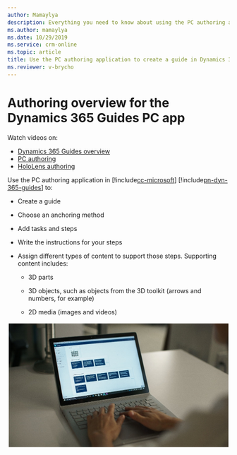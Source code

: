 ```yaml
---
author: Mamaylya
description: Everything you need to know about using the PC authoring application to create a guide in Dynamics 365 Guides.
ms.author: mamaylya
ms.date: 10/29/2019
ms.service: crm-online
ms.topic: article
title: Use the PC authoring application to create a guide in Dynamics 365 Guides
ms.reviewer: v-brycho
---
```


# Authoring overview for the Dynamics 365 Guides PC app

Watch videos on:

- [Dynamics 365 Guides overview](https://aka.ms/guidesoverview)
- [PC authoring](https://aka.ms/pcauthor)
- [HoloLens authoring](https://aka.ms/hololensauthor)

Use the PC authoring application in [!include[cc-microsoft](../includes/cc-microsoft.md)] [!include[pn-dyn-365-guides](../includes/pn-dyn-365-guides.md)] to:

- Create a guide

- Choose an anchoring method

- Add tasks and steps

- Write the instructions for your steps

- Assign different types of content to support those steps. Supporting content includes:

  - 3D parts
  
  - 3D objects, such as objects from the 3D toolkit (arrows and numbers, for example)
  
  - 2D media (images and videos)
  
![PC authoring](media/pc-authoring.PNG "PC authoring")

